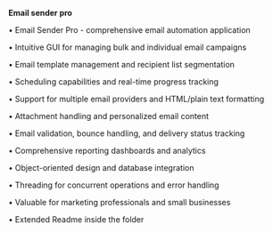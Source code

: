 **Email sender pro**

• Email Sender Pro - comprehensive email automation application

• Intuitive GUI for managing bulk and individual email campaigns

• Email template management and recipient list segmentation

• Scheduling capabilities and real-time progress tracking

• Support for multiple email providers and HTML/plain text formatting

• Attachment handling and personalized email content

• Email validation, bounce handling, and delivery status tracking

• Comprehensive reporting dashboards and analytics

• Object-oriented design and database integration

• Threading for concurrent operations and error handling

• Valuable for marketing professionals and small businesses

• Extended Readme inside the folder



